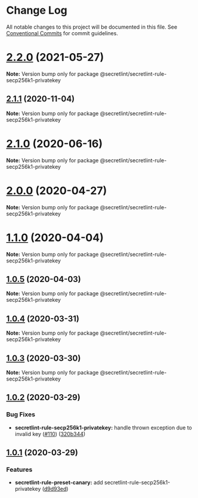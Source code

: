 # Change Log

All notable changes to this project will be documented in this file.
See [Conventional Commits](https://conventionalcommits.org) for commit guidelines.

# [2.2.0](https://github.com/secretlint/secretlint/compare/v2.1.1...v2.2.0) (2021-05-27)

**Note:** Version bump only for package @secretlint/secretlint-rule-secp256k1-privatekey





## [2.1.1](https://github.com/secretlint/secretlint/compare/v2.1.0...v2.1.1) (2020-11-04)

**Note:** Version bump only for package @secretlint/secretlint-rule-secp256k1-privatekey





# [2.1.0](https://github.com/secretlint/secretlint/compare/v2.0.0...v2.1.0) (2020-06-16)

**Note:** Version bump only for package @secretlint/secretlint-rule-secp256k1-privatekey





# [2.0.0](https://github.com/secretlint/secretlint/compare/v1.1.0...v2.0.0) (2020-04-27)

**Note:** Version bump only for package @secretlint/secretlint-rule-secp256k1-privatekey





# [1.1.0](https://github.com/secretlint/secretlint/compare/v1.0.5...v1.1.0) (2020-04-04)

**Note:** Version bump only for package @secretlint/secretlint-rule-secp256k1-privatekey





## [1.0.5](https://github.com/secretlint/secretlint/compare/v1.0.4...v1.0.5) (2020-04-03)

**Note:** Version bump only for package @secretlint/secretlint-rule-secp256k1-privatekey





## [1.0.4](https://github.com/secretlint/secretlint/compare/v1.0.3...v1.0.4) (2020-03-31)

**Note:** Version bump only for package @secretlint/secretlint-rule-secp256k1-privatekey





## [1.0.3](https://github.com/secretlint/secretlint/compare/v1.0.2...v1.0.3) (2020-03-30)

**Note:** Version bump only for package @secretlint/secretlint-rule-secp256k1-privatekey





## [1.0.2](https://github.com/secretlint/secretlint/compare/v1.0.1...v1.0.2) (2020-03-29)


### Bug Fixes

* **secretlint-rule-secp256k1-privatekey:** handle thrown exception due to invalid key ([#110](https://github.com/secretlint/secretlint/issues/110)) ([320b344](https://github.com/secretlint/secretlint/commit/320b3446d7afd85e342cb9bb15f6e9df7dae8036))





## [1.0.1](https://github.com/secretlint/secretlint/compare/v1.0.0...v1.0.1) (2020-03-29)


### Features

* **secretlint-rule-preset-canary:** add secretlint-rule-secp256k1-privatekey ([d9d93ed](https://github.com/secretlint/secretlint/commit/d9d93ed657b80fd673e3172ba76792261dc022f4))
